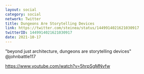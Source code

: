 ```yaml
---
layout: social
category: social
network: Twitter
title: Dungeons Are Storytelling Devices
link: https://twitter.com/steinea/status/1449914021621030917
twitterID: 1449914021621030917
date: 2021-10-17
---
```


"beyond just architecture, dungeons are storytelling devices" @johnbattle117

<https://www.youtube.com/watch?v=5hrpSgMNvfw>
